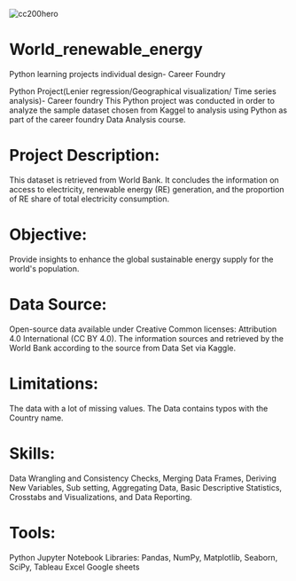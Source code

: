 
![cc200hero](https://github.com/albanda89/World_renewable_energy/assets/121318060/21d5f501-4f28-4fbe-a4b2-3fdeae7a352f)


# World_renewable_energy
Python learning projects individual design- Career Foundry 

Python Project(Lenier regression/Geographical visualization/ Time series analysis)- Career foundry 
This Python project was conducted in order to analyze the sample dataset chosen from Kaggel to analysis using Python as part of the career foundry Data Analysis course.

# Project Description: 
This dataset is retrieved from World Bank. It concludes the information on access to electricity, renewable energy (RE) generation, and the proportion of RE share of total electricity consumption.

# Objective: 
Provide insights to enhance the global sustainable energy supply for the world's population.

# Data Source: 
Open-source data available under Creative Common licenses: Attribution 4.0 International (CC BY 4.0). The information sources and retrieved by the World Bank according to the source from Data Set via Kaggle.

# Limitations: 
The data with a lot of missing values. The Data contains typos with the Country name.

# Skills: 
Data Wrangling and Consistency Checks, Merging Data Frames, Deriving New Variables, Sub setting, Aggregating Data, Basic Descriptive Statistics, Crosstabs and Visualizations, and Data Reporting.

# Tools:

Python 
Jupyter Notebook
Libraries: Pandas, NumPy, Matplotlib, Seaborn, SciPy, 
Tableau
Excel
Google sheets
